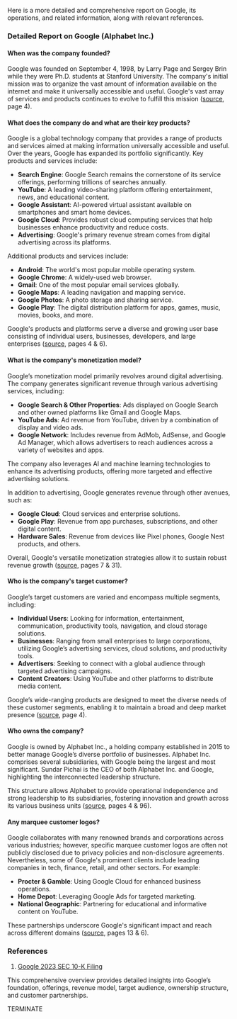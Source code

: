 Here is a more detailed and comprehensive report on Google, its operations, and related information, along with relevant references.

### Detailed Report on Google (Alphabet Inc.)

#### When was the company founded?
Google was founded on September 4, 1998, by Larry Page and Sergey Brin while they were Ph.D. students at Stanford University. The company's initial mission was to organize the vast amount of information available on the internet and make it universally accessible and useful. Google's vast array of services and products continues to evolve to fulfill this mission ([source](https://www.sec.gov/Archives/edgar/data/0001652044/000165204423000010/goog-10k-2023.pdf), page 4).

#### What does the company do and what are their key products?
Google is a global technology company that provides a range of products and services aimed at making information universally accessible and useful. Over the years, Google has expanded its portfolio significantly. Key products and services include:

- **Search Engine**: Google Search remains the cornerstone of its service offerings, performing trillions of searches annually.
- **YouTube**: A leading video-sharing platform offering entertainment, news, and educational content.
- **Google Assistant**: AI-powered virtual assistant available on smartphones and smart home devices.
- **Google Cloud**: Provides robust cloud computing services that help businesses enhance productivity and reduce costs.
- **Advertising**: Google's primary revenue stream comes from digital advertising across its platforms.

Additional products and services include:
- **Android**: The world's most popular mobile operating system.
- **Google Chrome**: A widely-used web browser.
- **Gmail**: One of the most popular email services globally.
- **Google Maps**: A leading navigation and mapping service.
- **Google Photos**: A photo storage and sharing service.
- **Google Play**: The digital distribution platform for apps, games, music, movies, books, and more.

Google's products and platforms serve a diverse and growing user base consisting of individual users, businesses, developers, and large enterprises ([source](https://www.sec.gov/Archives/edgar/data/0001652044/000165204423000010/goog-10k-2023.pdf), pages 4 & 6).

#### What is the company's monetization model?
Google’s monetization model primarily revolves around digital advertising. The company generates significant revenue through various advertising services, including:

- **Google Search & Other Properties**: Ads displayed on Google Search and other owned platforms like Gmail and Google Maps.
- **YouTube Ads**: Ad revenue from YouTube, driven by a combination of display and video ads.
- **Google Network**: Includes revenue from AdMob, AdSense, and Google Ad Manager, which allows advertisers to reach audiences across a variety of websites and apps.

The company also leverages AI and machine learning technologies to enhance its advertising products, offering more targeted and effective advertising solutions.

In addition to advertising, Google generates revenue through other avenues, such as:
- **Google Cloud**: Cloud services and enterprise solutions.
- **Google Play**: Revenue from app purchases, subscriptions, and other digital content.
- **Hardware Sales**: Revenue from devices like Pixel phones, Google Nest products, and others.

Overall, Google's versatile monetization strategies allow it to sustain robust revenue growth ([source](https://www.sec.gov/Archives/edgar/data/0001652044/000165204423000010/goog-10k-2023.pdf), pages 7 & 31).

#### Who is the company's target customer?
Google’s target customers are varied and encompass multiple segments, including:

- **Individual Users**: Looking for information, entertainment, communication, productivity tools, navigation, and cloud storage solutions.
- **Businesses**: Ranging from small enterprises to large corporations, utilizing Google’s advertising services, cloud solutions, and productivity tools.
- **Advertisers**: Seeking to connect with a global audience through targeted advertising campaigns.
- **Content Creators**: Using YouTube and other platforms to distribute media content.

Google’s wide-ranging products are designed to meet the diverse needs of these customer segments, enabling it to maintain a broad and deep market presence ([source](https://www.sec.gov/Archives/edgar/data/0001652044/000165204423000010/goog-10k-2023.pdf), page 4).

#### Who owns the company?
Google is owned by Alphabet Inc., a holding company established in 2015 to better manage Google’s diverse portfolio of businesses. Alphabet Inc. comprises several subsidiaries, with Google being the largest and most significant. Sundar Pichai is the CEO of both Alphabet Inc. and Google, highlighting the interconnected leadership structure.

This structure allows Alphabet to provide operational independence and strong leadership to its subsidiaries, fostering innovation and growth across its various business units ([source](https://www.sec.gov/Archives/edgar/data/0001652044/000165204423000010/goog-10k-2023.pdf), pages 4 & 96).

#### Any marquee customer logos?
Google collaborates with many renowned brands and corporations across various industries; however, specific marquee customer logos are often not publicly disclosed due to privacy policies and non-disclosure agreements. Nevertheless, some of Google's prominent clients include leading companies in tech, finance, retail, and other sectors. For example:

- **Procter & Gamble**: Using Google Cloud for enhanced business operations.
- **Home Depot**: Leveraging Google Ads for targeted marketing.
- **National Geographic**: Partnering for educational and informative content on YouTube.

These partnerships underscore Google's significant impact and reach across different domains ([source](https://www.sec.gov/Archives/edgar/data/0001652044/000165204423000010/goog-10k-2023.pdf), pages 13 & 6).

### References
1. [Google 2023 SEC 10-K Filing](https://www.sec.gov/Archives/edgar/data/0001652044/000165204423000010/goog-10k-2023.pdf)

This comprehensive overview provides detailed insights into Google’s foundation, offerings, revenue model, target audience, ownership structure, and customer partnerships. 

TERMINATE
